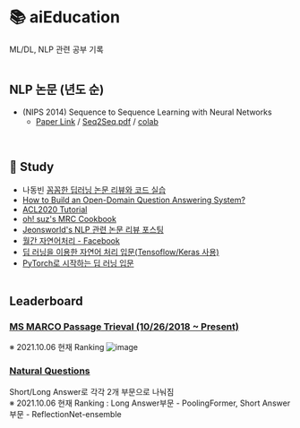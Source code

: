 # 📚 aiEducation
ML/DL, NLP 관련 공부 기록
<br><br>

## NLP 논문 (년도 순)
* (NIPS 2014) Sequence to Sequence Learning with Neural Networks 
  * [Paper Link](https://arxiv.org/abs/1409.3215) / [Seq2Seq.pdf](https://github.com/jeewoo1025/aiEducation/files/7446757/Seq2Seq.pdf) / [colab](https://colab.research.google.com/drive/1Jg4AYB-Ku4tuSIRchU8REvwqlsfsPD81#scrollTo=1OSgbkh0Vkq7)

<br>

##  📝  Study
* 나동빈 [꼼꼼한 딥러닝 논문 리뷰와 코드 실습](https://github.com/ndb796/Deep-Learning-Paper-Review-and-Practice)
* [How to Build an Open-Domain Question Answering System?](https://lilianweng.github.io/lil-log/2020/10/29/open-domain-question-answering.html#open-book-qa-retriever-reader)
* [ACL2020 Tutorial](https://github.com/danqi/acl2020-openqa-tutorial)
* [oh! suz's MRC Cookbook](https://www.ohsuz.dev/mrc-cookbook)
* [Jeonsworld's NLP 관련 논문 리뷰 포스팅](https://jeonsworld.github.io/)
* [월간 자연어처리 - Facebook](https://www.facebook.com/monthly.nlp?hc_ref=ART_4x3Knm-Y_6Rw38lFMtWmKZ8SdL4fWSzm2I9CiaYwJAtFIHk9mP_T7mK69NC8V2A&fref=nf&__xts__[0]=68.ARD8SbISh91tv-3NTdye910Za6oW4Nkfc9S3jAAX3n9xWPQjLdTDJA9eCQh_J10Y3ROSXAR5k_zgzd7q77OEgRaN0yMMkp4XdSPzROUANUkOJajbcUBhbaPtD_riFOG2cAWkFIAJ35CE3XQvrYj4246-Ggebd06AhnUK_WuOr-nZFECcT_txc0ekAqJC_OEvZaGzcYr8CwWwjCCYO2cg3reKqV6CrF2unShmou5PdNlmFzpiNrmYlltICYZxFX-mQdn0eBXJkpxKBr_b_pD1LnBO2e0QcFI_cC6plzalWQ3RbB6daGM)
* [딥 러닝을 이용한 자연어 처리 입문(Tensoflow/Keras 사용)](https://wikidocs.net/book/2155)
* [PyTorch로 시작하는 딥 러닝 입문](https://wikidocs.net/book/2788)
<br><br>

## Leaderboard
### [MS MARCO Passage Trieval (10/26/2018 ~ Present)](microsoft.github.io/msmarco/)
※ 2021.10.06 현재 Ranking
![image](https://user-images.githubusercontent.com/39071676/136145987-25c1d6be-d072-4686-bffb-dab343104acb.png)

### [Natural Questions](https://ai.google.com/research/NaturalQuestions/leaderboard)
Short/Long Answer로 각각 2개 부문으로 나눠짐 <br>
※ 2021.10.06 현재 Ranking : Long Answer부문 - PoolingFormer, Short Answer부문 - ReflectionNet-ensemble
<br>
